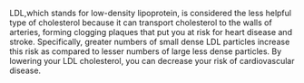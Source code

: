 ﻿LDL,which stands for low-density lipoprotein, is considered the less helpful type of cholesterol because it can transport cholesterol to the walls of
arteries, forming clogging plaques that put you at risk for heart disease and stroke. Specifically, greater numbers of small dense LDL particles
increase this risk as compared to lesser numbers of large less dense particles. By lowering your LDL cholesterol, you can decrease your risk of
cardiovascular disease.
